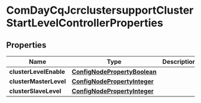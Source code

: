 
# ComDayCqJcrclustersupportClusterStartLevelControllerProperties

## Properties
Name | Type | Description | Notes
------------ | ------------- | ------------- | -------------
**clusterLevelEnable** | [**ConfigNodePropertyBoolean**](ConfigNodePropertyBoolean.md) |  |  [optional]
**clusterMasterLevel** | [**ConfigNodePropertyInteger**](ConfigNodePropertyInteger.md) |  |  [optional]
**clusterSlaveLevel** | [**ConfigNodePropertyInteger**](ConfigNodePropertyInteger.md) |  |  [optional]



